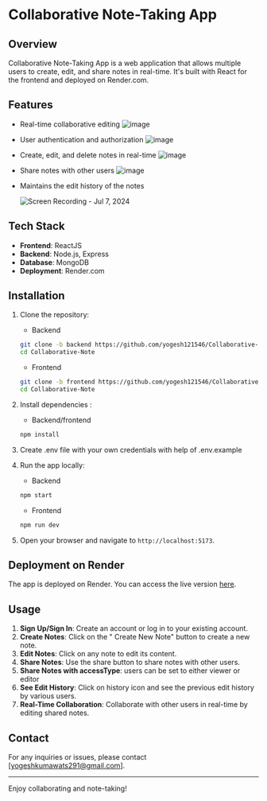 # Collaborative Note-Taking App

## Overview

Collaborative Note-Taking App is a web application that allows multiple users to create, edit, and share notes in real-time. It's built with React for the frontend and deployed on Render.com.

## Features

- Real-time collaborative editing
  ![image](https://github.com/yogesh121546/Collaborative-Note/assets/99672941/de1ae21a-8479-48f3-9d97-b4955359faa6)
  
- User authentication and authorization
  ![image](https://github.com/yogesh121546/Collaborative-Note/assets/99672941/d5a220fe-f930-4c01-8c27-8406c47663df)
  
- Create, edit, and delete notes in real-time
  ![image](https://github.com/yogesh121546/Collaborative-Note/assets/99672941/4407c7e3-4842-464a-9f7f-daae15b47d46)

- Share notes with other users
  ![image](https://github.com/yogesh121546/Collaborative-Note/assets/99672941/ef321148-b439-4509-96d8-cfe3afa63b2f)
  
- Maintains the edit history of the notes
  
  ![Screen Recording - Jul 7, 2024](https://github.com/yogesh121546/Collaborative-Note/assets/99672941/bc8e0ffa-63b2-474c-b92c-1ef96b61d508)
  

## Tech Stack

- **Frontend**: ReactJS
- **Backend**: Node.js, Express 
- **Database**: MongoDB 
- **Deployment**: Render.com

## Installation

1. Clone the repository:
   - Backend
    ```bash
    git clone -b backend https://github.com/yogesh121546/Collaborative-Note.git
    cd Collaborative-Note
    ```
    - Frontend
    ```bash
    git clone -b frontend https://github.com/yogesh121546/Collaborative-Note.git
    cd Collaborative-Note
    ```

3. Install dependencies :
    - Backend/frontend
    ```bash
    npm install
    ```
4. Create .env file with your own credentials with help of .env.example
    
5. Run the app locally:
    - Backend
    ```bash
    npm start
    ```
    - Frontend
    ```bash
    npm run dev
    ```

6. Open your browser and navigate to `http://localhost:5173`.

## Deployment on Render

The app is deployed on Render. You can access the live version [here](https://collaborative-note-frontend.onrender.com).



## Usage

1. **Sign Up/Sign In**: Create an account or log in to your existing account.
2. **Create Notes**: Click on the " Create New Note" button to create a new note.
3. **Edit Notes**: Click on any note to edit its content.
5. **Share Notes**: Use the share button to share notes with other users.
6. **Share Notes with accessType**: users can be set to either viewer or editor 
7. **See Edit History**: Click on history icon and see the previous edit history by various users.
8. **Real-Time Collaboration**: Collaborate with other users in real-time by editing shared notes.

## Contact

For any inquiries or issues, please contact [yogeshkumawats291@gmail.com].

---

Enjoy collaborating and note-taking!
